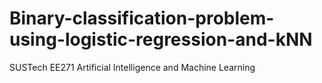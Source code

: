 # Binary-classification-problem-using-logistic-regression-and-kNN
SUSTech EE271 Artificial Intelligence and Machine Learning 
